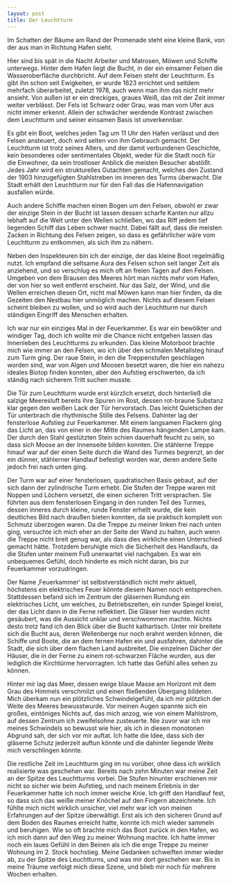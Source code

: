 ```yaml
---
layout: post
title: Der Leuchtturm
---
```


Im Schatten der Bäume am Rand der Promenade steht eine kleine Bank, von der aus man in Richtung Hafen sieht. 

Hier sind bis spät in die Nacht Arbeiter und Matrosen, Möwen und Schiffe unterwegs. Hinter dem Hafen liegt die Bucht, in der ein einsamer Felsen die Wasseroberfläche durchbricht. Auf dem Felsen steht der Leuchtturm. Es gibt ihn schon seit Ewigkeiten, er wurde 1623 errichtet und seitdem mehrfach überarbeitet, zuletzt 1978, auch wenn man ihm das nicht mehr ansieht. Von außen ist er ein dreckiges, graues Weiß, das mit der Zeit immer weiter verblässt. Der Fels ist Schwarz oder Grau, was man vom Ufer aus nicht immer erkennt. Allein der schwächer werdende Kontrast zwischen dem Leuchtturm und seiner einsamen Basis ist unverkennbar.

Es gibt ein Boot, welches jeden Tag um 11 Uhr den Hafen verlässt und den Felsen ansteuert, doch wird selten von ihm Gebrauch gemacht. Der Leuchtturm ist trotz seines Alters, und der damit verbundenen Geschichte, kein besonderes oder sentimentales Objekt, weder für die Stadt noch für die Einwohner, da sein trostloser Anblick die meisten Besucher abstößt. Jedes Jahr wird ein strukturelles Gutachten gemacht, welches den Zustand der 1903 hinzugefügten Stahlstreben im inneren des Turms überwacht. Die Stadt erhält den Leuchtturm nur für den Fall das die Hafennavigation ausfallen würde.

Auch andere Schiffe machen einen Bogen um den Felsen, obwohl er zwar der einzige Stein in der Bucht ist lassen dessen scharfe Kanten nur allzu lebhaft auf die Welt unter den Wellen schließen, wo das Riff jedem tief liegenden Schiff das Leben schwer macht. Dabei fällt auf, dass die meisten Zacken in Richtung des Felsen zeigen, so dass es gefährlicher wäre vom Leuchtturm zu entkommen, als sich ihm zu nähern.

Neben den Inspekteuren bin ich der einzige, der das kleine Boot regelmäßig nutzt. Ich empfand die seltsame Aura des Felsen schon seit langer Zeit als anziehend, und so verschlug es mich oft an freien Tagen auf den Felsen. Umgeben von dem Brausen des Meeres hört man nichts mehr vom Hafen, der von hier so weit entfernt erscheint. Nur das Salz, der Wind, und die Wellen erreichen diesen Ort, nicht mal Möwen kann man hier finden, da die Gezeiten den Nestbau hier unmöglich machen. Nichts auf diesem Felsen scheint bleiben zu wollen, und so wird auch der Leuchtturm nur durch ständigen Eingriff des Menschen erhalten.

Ich war nur ein einziges Mal in der Feuerkammer. Es war ein bewölkter und windiger Tag, doch ich wollte mir die Chance nicht entgehen lassen das Innenleben des Leuchtturms zu erkunden. Das kleine Motorboot brachte mich wie immer an den Felsen, wo ich über den schmalen Metallsteg hinauf zum Turm ging. Der raue Stein, in den die Treppenstufen geschlagen worden sind, war von Algen und Moosen besetzt waren, die hier ein nahezu ideales Biotop finden konnten, aber den Aufstieg erschwerten, da ich ständig nach sicherem Tritt suchen musste. 

Die Tür zum Leuchtturm wurde erst kürzlich ersetzt, doch hinterließ die salzige Meeresluft bereits ihre Spuren im Rost, dessen rot-braune Substanz klar gegen den weißen Lack der Tür hervorstach. Das leicht Quietschen der Tür unterbrach die rhythmische Stille des Felsens. Dahinter lag der fensterlose Aufstieg zur Feuerkammer. Mit einem langsamen Flackern ging das Licht an, das von einer in der Mitte des Raumes hängenden Lampe kam. Der durch den Stahl gestützten Stein schien dauerhaft feucht zu sein, so dass sich Moose an der Innenseite bilden konnten. Die stählerne Treppe hinauf war auf der einen Seite durch die Wand des Turmes begrenzt, an der ein dünner, stählerner Handlauf befestigt worden war, deren andere Seite jedoch frei nach unten ging.

Der Turm war auf einer fensterlosen, quadratischen Basis gebaut, auf der sich dann der zylindrische Turm erhebt. Die Stufen der Treppe waren mit Noppen und Löchern versetzt, die einen sicheren Tritt versprachen. Sie führten aus dem fensterlosen Eingang in den runden Teil des Turmes, dessen inneres durch kleine, runde Fenster erhellt wurde, die kein deutliches Bild nach draußen bieten konnten, da sie praktisch komplett von Schmutz überzogen waren. Da die Treppe zu meiner linken frei nach unten ging, versuchte ich mich eher an der Seite der Wand zu halten, auch wenn die Treppe nicht breit genug war, als dass dies wirkliche einen Unterschied gemacht hätte. Trotzdem beruhigte mich die Sicherheit des Handlaufs, da die Stufen unter meinem Fuß unerwartet viel nachgaben. Es war ein unbequemes Gefühl, doch hinderte es mich nicht daran, bis zur Feuerkammer vorzudringen.

Der Name ‚Feuerkammer‘ ist selbstverständlich nicht mehr aktuell, höchstens ein elektrisches Feuer könnte diesem Namen noch entsprechen. Stattdessen befand sich im Zentrum der gläsernen Rundung ein elektrisches Licht, um welches, zu Betriebszeiten, ein runder Spiegel kreist, der das Licht dann in die Ferne reflektiert. Die Gläser hier wurden nicht gesäubert, was die Aussicht unklar und verschwommen machte. Nichts desto trotz fand ich den Blick über die Bucht kathartisch. Unter mir breitete sich die Bucht aus, deren Wellenberge nur noch erahnt werden können, die Schiffe und Boote, die an dem fernen Hafen ein und ausfahren, dahinter die Stadt, die sich über dem flachen Land ausbreitet. Die einzelnen Dächer der Häuser, die in der Ferne zu einem rot-schwarzen Fläche wurden, aus der lediglich die Kirchtürme hervorragten. Ich hatte das Gefühl alles sehen zu können.

Hinter mir lag das Meer, dessen ewige blaue Masse am Horizont mit dem Grau des Himmels verschmilzt und einen fließenden Übergang bildeten. Mich überkam nun ein plötzliches Schwindelgefühl, da ich mir plötzlich der Weite des Meeres bewusstwurde. Vor meinen Augen spannte sich ein großes, eintöniges Nichts auf, das mich anzog, wie von einem Mahlstrom, auf dessen Zentrum ich zweifelsohne zusteuerte. Nie zuvor war ich mir meines Schwindels so bewusst wie hier, als ich in diesen monotonen Abgrund sah, der sich vor mir auftat. Ich hatte die Idee, dass sich der gläserne Schutz jederzeit auftun könnte und die dahinter liegende Weite mich verschlingen könnte. 

Die restliche Zeit im Leuchtturm ging im nu vorüber, ohne dass ich wirklich realisierte was geschehen war. Bereits nach zehn Minuten war meine Zeit an der Spitze des Leuchtturms vorbei. Die Stufen hinunter erschienen mir nicht so sicher wie beim Aufstieg, und nach meinem Erlebnis in der Feuerkammer hatte ich noch immer weiche Knie. Ich griff den Handlauf fest, so dass sich das weiße meiner Knöchel auf den Fingern abzeichnete. Ich fühlte mich nicht wirklich unsicher, viel mehr war ich von meinen Erfahrungen auf der Spitze überwältigt. Erst als ich den sicheren Grund auf dem Boden des Raumes erreicht hatte, konnte ich mich wieder sammeln und beruhigen.
Wie so oft brachte mich das Boot zurück in den Hafen, wo ich mich dann auf den Weg zu meiner Wohnung machte. Ich hatte immer noch ein laues Gefühl in den Beinen als ich die enge Treppe zu meiner Wohnung im 2. Stock hochstieg. Meine Gedanken schweiften immer wieder ab, zu der Spitze des Leuchtturns, und was mir dort geschehen war. Bis in meine Träume verfolgt mich diese Szene, und blieb mir noch für mehrere Wochen erhalten. 
